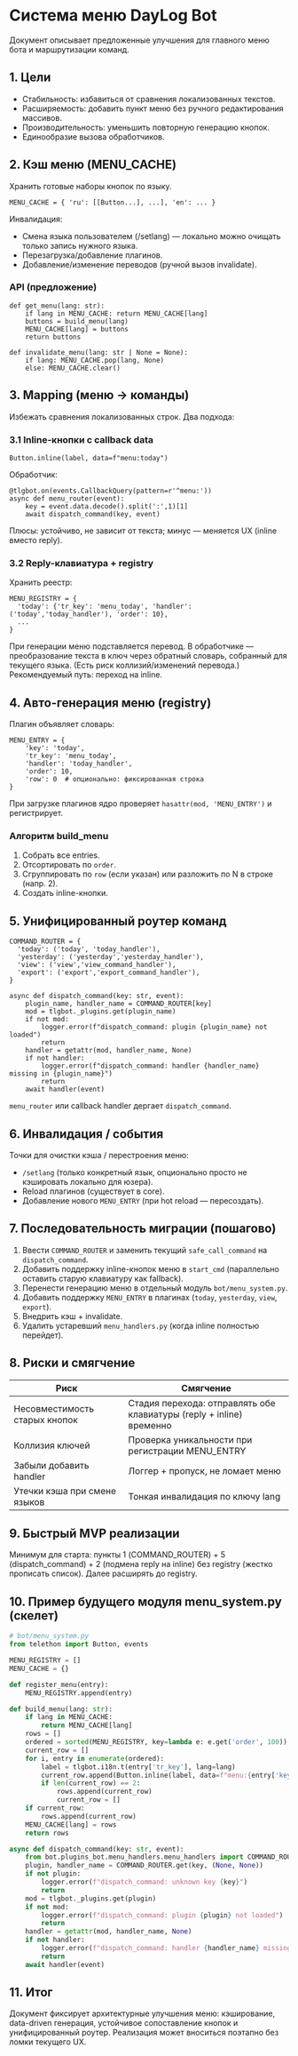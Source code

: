 # Система меню DayLog Bot

Документ описывает предложенные улучшения для главного меню бота и маршрутизации команд.

## 1. Цели
- Стабильность: избавиться от сравнения локализованных текстов.
- Расширяемость: добавить пункт меню без ручного редактирования массивов.
- Производительность: уменьшить повторную генерацию кнопок.
- Единообразие вызова обработчиков.

## 2. Кэш меню (MENU_CACHE)
Хранить готовые наборы кнопок по языку.
```
MENU_CACHE = { 'ru': [[Button...], ...], 'en': ... }
```
Инвалидация:
- Смена языка пользователем (/setlang) — локально можно очищать только запись нужного языка.
- Перезагрузка/добавление плагинов.
- Добавление/изменение переводов (ручной вызов invalidate).

### API (предложение)
```
def get_menu(lang: str):
    if lang in MENU_CACHE: return MENU_CACHE[lang]
    buttons = build_menu(lang)
    MENU_CACHE[lang] = buttons
    return buttons

def invalidate_menu(lang: str | None = None):
    if lang: MENU_CACHE.pop(lang, None)
    else: MENU_CACHE.clear()
```

## 3. Mapping (меню → команды)
Избежать сравнения локализованных строк. Два подхода:

### 3.1 Inline-кнопки с callback data
```
Button.inline(label, data=f"menu:today")
```
Обработчик:
```
@tlgbot.on(events.CallbackQuery(pattern=r'^menu:'))
async def menu_router(event):
    key = event.data.decode().split(':',1)[1]
    await dispatch_command(key, event)
```
Плюсы: устойчиво, не зависит от текста; минус — меняется UX (inline вместо reply).

### 3.2 Reply-клавиатура + registry
Хранить реестр:
```
MENU_REGISTRY = {
  'today': {'tr_key': 'menu_today', 'handler': ('today','today_handler'), 'order': 10},
  ...
}
```
При генерации меню подставляется перевод. В обработчике — преобразование текста в ключ через обратный словарь, собранный для текущего языка. (Есть риск коллизий/изменений перевода.)
Рекомендуемый путь: переход на inline.

## 4. Авто-генерация меню (registry)
Плагин объявляет словарь:
```
MENU_ENTRY = {
    'key': 'today',
    'tr_key': 'menu_today',
    'handler': 'today_handler',
    'order': 10,
    'row': 0  # опционально: фиксированная строка
}
```
При загрузке плагинов ядро проверяет `hasattr(mod, 'MENU_ENTRY')` и регистрирует.

### Алгоритм build_menu
1. Собрать все entries.
2. Отсортировать по `order`.
3. Сгруппировать по `row` (если указан) или разложить по N в строке (напр. 2).
4. Создать inline-кнопки.

## 5. Унифицированный роутер команд
```
COMMAND_ROUTER = {
  'today': ('today', 'today_handler'),
  'yesterday': ('yesterday','yesterday_handler'),
  'view': ('view','view_command_handler'),
  'export': ('export','export_command_handler'),
}

async def dispatch_command(key: str, event):
    plugin_name, handler_name = COMMAND_ROUTER[key]
    mod = tlgbot._plugins.get(plugin_name)
    if not mod:
        logger.error(f"dispatch_command: plugin {plugin_name} not loaded")
        return
    handler = getattr(mod, handler_name, None)
    if not handler:
        logger.error(f"dispatch_command: handler {handler_name} missing in {plugin_name}")
        return
    await handler(event)
```
`menu_router` или callback handler дергает `dispatch_command`.

## 6. Инвалидация / события
Точки для очистки кэша / перестроения меню:
- `/setlang` (только конкретный язык, опционально просто не кэшировать локально для юзера).
- Reload плагинов (существует в core).
- Добавление нового `MENU_ENTRY` (при hot reload — пересоздать).

## 7. Последовательность миграции (пошагово)
1. Ввести `COMMAND_ROUTER` и заменить текущий `safe_call_command` на `dispatch_command`.
2. Добавить поддержку inline-кнопок меню в `start_cmd` (параллельно оставить старую клавиатуру как fallback).
3. Перенести генерацию меню в отдельный модуль `bot/menu_system.py`.
4. Добавить поддержку `MENU_ENTRY` в плагинах (`today`, `yesterday`, `view`, `export`).
5. Внедрить кэш + invalidate.
6. Удалить устаревший `menu_handlers.py` (когда inline полностью перейдет).

## 8. Риски и смягчение
| Риск | Смягчение |
|------|-----------|
| Несовместимость старых кнопок | Стадия перехода: отправлять обе клавиатуры (reply + inline) временно |
| Коллизия ключей | Проверка уникальности при регистрации MENU_ENTRY |
| Забыли добавить handler | Логгер + пропуск, не ломает меню |
| Утечки кэша при смене языков | Тонкая инвалидация по ключу lang |

## 9. Быстрый MVP реализации
Минимум для старта: пункты 1 (COMMAND_ROUTER) + 5 (dispatch_command) + 2 (подмена reply на inline) без registry (жестко прописать список). Далее расширять до registry.

## 10. Пример будущего модуля menu_system.py (скелет)
```python
# bot/menu_system.py
from telethon import Button, events

MENU_REGISTRY = []
MENU_CACHE = {}

def register_menu(entry):
    MENU_REGISTRY.append(entry)

def build_menu(lang: str):
    if lang in MENU_CACHE:
        return MENU_CACHE[lang]
    rows = []
    ordered = sorted(MENU_REGISTRY, key=lambda e: e.get('order', 100))
    current_row = []
    for i, entry in enumerate(ordered):
        label = tlgbot.i18n.t(entry['tr_key'], lang=lang)
        current_row.append(Button.inline(label, data=f"menu:{entry['key']}"))
        if len(current_row) == 2:
            rows.append(current_row)
            current_row = []
    if current_row:
        rows.append(current_row)
    MENU_CACHE[lang] = rows
    return rows

async def dispatch_command(key: str, event):
    from bot.plugins_bot.menu_handlers.menu_handlers import COMMAND_ROUTER  # или централизованно
    plugin, handler_name = COMMAND_ROUTER.get(key, (None, None))
    if not plugin:
        logger.error(f"dispatch_command: unknown key {key}")
        return
    mod = tlgbot._plugins.get(plugin)
    if not mod:
        logger.error(f"dispatch_command: plugin {plugin} not loaded")
        return
    handler = getattr(mod, handler_name, None)
    if not handler:
        logger.error(f"dispatch_command: handler {handler_name} missing in {plugin}")
        return
    await handler(event)
```

## 11. Итог
Документ фиксирует архитектурные улучшения меню: кэширование, data-driven генерация, устойчивое сопоставление кнопок и унифицированный роутер. Реализация может вноситься поэтапно без ломки текущего UX.

